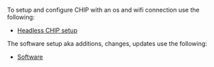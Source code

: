 To setup and configure CHIP with an os and wifi connection use the following:
* [Headless CHIP setup](chip_headless_setup.md)

The software setup aka additions, changes, updates use the following:
* [Software](my_chip_software.md)
